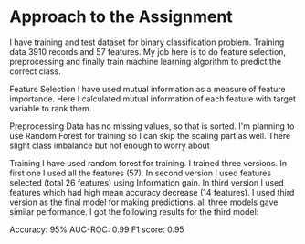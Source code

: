 # Approach to the Assignment
I have training and test dataset for binary classification problem. Training data 3910 records and 57 features. My job here is to do feature selection, preprocessing and finally train machine learning algorithm to predict the correct class.

Feature Selection
I have used mutual information as a measure of feature importance. Here I calculated mutual information of each feature with target variable to rank them.

Preprocessing
Data has no missing values, so that is sorted. I'm planning to use Random Forest for training so I can skip the scaling part as well. There slight class imbalance but not enough to worry about

Training
I have used random forest for training. I trained three versions. In first one I used all the features (57). In second version I used features selected (total 26 features) using Information gain. In third version I used features which had high mean accuracy decrease (14 features). I used third version as the final model for making predictions. all three models gave similar performance. I got the following results for the third model:

Accuracy: 95%
AUC-ROC: 0.99
F1 score: 0.95
